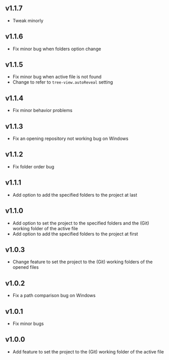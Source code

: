 ## v1.1.7
* Tweak minorly

## v1.1.6
* Fix minor bug when folders option change

## v1.1.5
* Fix minor bug when active file is not found
* Change to refer to `tree-view.autoReveal` setting

## v1.1.4
* Fix minor behavior problems

## v1.1.3
* Fix an opening repository not working bug on Windows

## v1.1.2
* Fix folder order bug

## v1.1.1
* Add option to add the specified folders to the project at last

## v1.1.0
* Add option to set the project to the specified folders and the (Git) working folder of the active file
* Add option to add the specified folders to the project at first

## v1.0.3
* Change feature to set the project to the (Git) working folders of the opened files

## v1.0.2
* Fix a path comparison bug on Windows

## v1.0.1
* Fix minor bugs

## v1.0.0
* Add feature to set the project to the (Git) working folder of the active file
